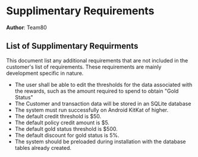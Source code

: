 # Supplimentary Requirements

**Author**: Team80

## List of Supplimentary Requirments

This document list any additional requirements that are not included in the customer's list of requirements.  These requirements are mainly development specific in nature.

* The user shall be able to edit the thresholds for the data associated with the rewards, such as the amount required to spend to obtain "Gold Status"
* The Customer and transaction data will be stored in an SQLite database
* The system must run successfully on Android KitKat of higher.
* The default credit threshold is $50.
* The default policy credit amount is $5.
* The default gold status threshold is $500.
* The default discount for gold status is 5%.
* The system should be preloaded during installation with the database tables already created.
